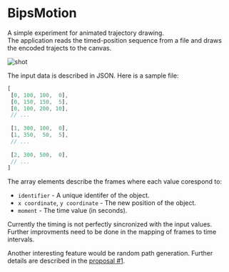 BipsMotion
==========

A simple experiment for animated trajectory drawing.  
The application reads the timed-position sequence from a file and draws the encoded trajects to the canvas.

![shot](https://photos-2.dropbox.com/t/0/AADp0xrR2qCm5h1knHSf4IEVYTAFmEHXtu4aXDzlwLr3Jw/12/14037801/png/1024x768/3/1384840800/0/2/bips-motion.png/vQwMD61Qdb9WVU_QfLdPoLznp1KLgRJp4TFy8lnAoHw)

The input data is described in JSON. Here is a sample file:

```javascript
[
 [0, 100, 100,  0],
 [0, 150, 150,  5],
 [0, 100, 200, 10],
 // ...
 
 [1, 300, 100,  0],
 [1, 350,  50,  5],
 // ...
 
 [2, 300, 500,  0],
 // ...
]
```

The array elements describe the frames where each value corespond to:

- `identifier` - A unique identifer of the object.
- `x coordinate`, `y coordinate` - The new position of the object.
- `moment` - The time value (in seconds).

Currently the timing is not perfectly sincronized with the input values.
Further improvments need to be done in the mapping of frames to time intervals.

Another interesting feature would be random path generation. Further details are described in the [proposal #1][p1].

[p1]: https://github.com/rizo/BipsMotion/issues/1
